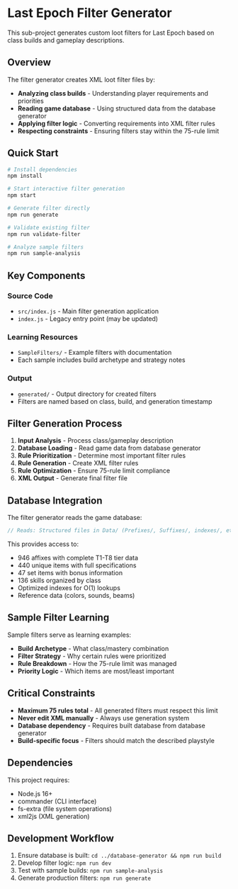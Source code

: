 # Last Epoch Filter Generator

This sub-project generates custom loot filters for Last Epoch based on class builds and gameplay descriptions.

## Overview

The filter generator creates XML loot filter files by:
- **Analyzing class builds** - Understanding player requirements and priorities
- **Reading game database** - Using structured data from the database generator
- **Applying filter logic** - Converting requirements into XML filter rules
- **Respecting constraints** - Ensuring filters stay within the 75-rule limit

## Quick Start

```bash
# Install dependencies
npm install

# Start interactive filter generation
npm start

# Generate filter directly
npm run generate

# Validate existing filter
npm run validate-filter

# Analyze sample filters
npm run sample-analysis
```

## Key Components

### Source Code
- `src/index.js` - Main filter generation application
- `index.js` - Legacy entry point (may be updated)

### Learning Resources
- `SampleFilters/` - Example filters with documentation
- Each sample includes build archetype and strategy notes

### Output
- `generated/` - Output directory for created filters
- Filters are named based on class, build, and generation timestamp

## Filter Generation Process

1. **Input Analysis** - Process class/gameplay description
2. **Database Loading** - Read game data from database generator
3. **Rule Prioritization** - Determine most important filter rules
4. **Rule Generation** - Create XML filter rules
5. **Rule Optimization** - Ensure 75-rule limit compliance
6. **XML Output** - Generate final filter file

## Database Integration

The filter generator reads the game database:
```javascript
// Reads: Structured files in Data/ (Prefixes/, Suffixes/, indexes/, etc.)
```

This provides access to:
- 946 affixes with complete T1-T8 tier data
- 440 unique items with full specifications  
- 47 set items with bonus information
- 136 skills organized by class
- Optimized indexes for O(1) lookups
- Reference data (colors, sounds, beams)

## Sample Filter Learning

Sample filters serve as learning examples:
- **Build Archetype** - What class/mastery combination
- **Filter Strategy** - Why certain rules were prioritized
- **Rule Breakdown** - How the 75-rule limit was managed
- **Priority Logic** - Which items are most/least important

## Critical Constraints

- **Maximum 75 rules total** - All generated filters must respect this limit
- **Never edit XML manually** - Always use generation system
- **Database dependency** - Requires built database from database generator
- **Build-specific focus** - Filters should match the described playstyle

## Dependencies

This project requires:
- Node.js 16+  
- commander (CLI interface)
- fs-extra (file system operations)
- xml2js (XML generation)

## Development Workflow

1. Ensure database is built: `cd ../database-generator && npm run build`
2. Develop filter logic: `npm run dev`
3. Test with sample builds: `npm run sample-analysis`
4. Generate production filters: `npm run generate`